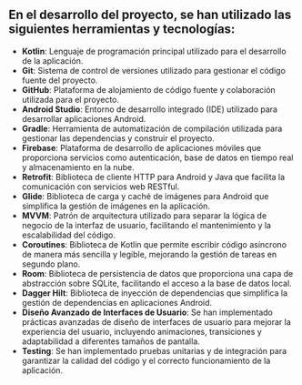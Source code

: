<h2>En el desarrollo del proyecto, se han utilizado las siguientes herramientas y tecnologías:</h2>
<ul>
  <li><b>Kotlin</b>: Lenguaje de programación principal utilizado para el desarrollo de la aplicación.</li>
  <li><b>Git</b>: Sistema de control de versiones utilizado para gestionar el código fuente del proyecto.</li>
  <li><b>GitHub</b>: Plataforma de alojamiento de código fuente y colaboración utilizada para el proyecto.</li>
  <li><b>Android Studio</b>: Entorno de desarrollo integrado (IDE) utilizado para desarrollar aplicaciones Android.</li>
  <li><b>Gradle</b>: Herramienta de automatización de compilación utilizada para gestionar las dependencias y construir el proyecto.</li>
  <li><b>Firebase</b>: Plataforma de desarrollo de aplicaciones móviles que proporciona servicios como autenticación, base de datos en tiempo real y almacenamiento en la nube.</li>
  <li><b>Retrofit</b>: Biblioteca de cliente HTTP para Android y Java que facilita la comunicación con servicios web RESTful.</li>
  <li><b>Glide</b>: Biblioteca de carga y caché de imágenes para Android que simplifica la gestión de imágenes en la aplicación.</li>
  <li><b>MVVM</b>: Patrón de arquitectura utilizado para separar la lógica de negocio de la interfaz de usuario, facilitando el mantenimiento y la escalabilidad del código.</li>
  <li><b>Coroutines</b>: Biblioteca de Kotlin que permite escribir código asíncrono de manera más sencilla y legible, mejorando la gestión de tareas en segundo plano.</li>
  <li><b>Room</b>: Biblioteca de persistencia de datos que proporciona una capa de abstracción sobre SQLite, facilitando el acceso a la base de datos local.</li>
  <li><b>Dagger Hilt</b>: Biblioteca de inyección de dependencias que simplifica la gestión de dependencias en aplicaciones Android.</li>
  <li><b>Diseño Avanzado de Interfaces de Usuario</b>: Se han implementado prácticas avanzadas de diseño de interfaces de usuario para mejorar la experiencia del usuario, incluyendo animaciones, transiciones y adaptabilidad a diferentes tamaños de pantalla.</li>
  <li><b>Testing</b>: Se han implementado pruebas unitarias y de integración para garantizar la calidad del código y el correcto funcionamiento de la aplicación.</li>
</ul>
